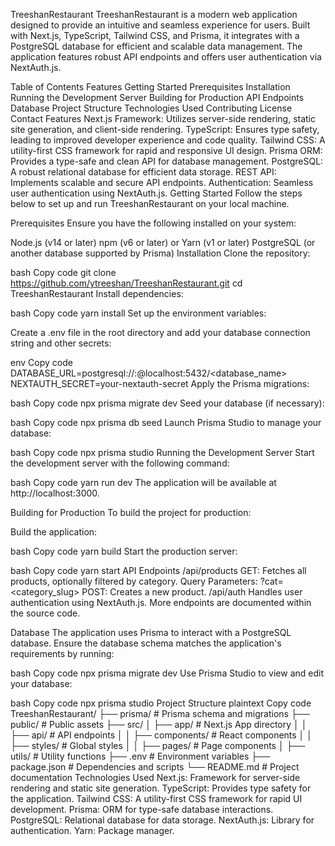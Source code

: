 TreeshanRestaurant
TreeshanRestaurant is a modern web application designed to provide an intuitive and seamless experience for users. Built with Next.js, TypeScript, Tailwind CSS, and Prisma, it integrates with a PostgreSQL database for efficient and scalable data management. The application features robust API endpoints and offers user authentication via NextAuth.js.

Table of Contents
Features
Getting Started
Prerequisites
Installation
Running the Development Server
Building for Production
API Endpoints
Database
Project Structure
Technologies Used
Contributing
License
Contact
Features
Next.js Framework: Utilizes server-side rendering, static site generation, and client-side rendering.
TypeScript: Ensures type safety, leading to improved developer experience and code quality.
Tailwind CSS: A utility-first CSS framework for rapid and responsive UI design.
Prisma ORM: Provides a type-safe and clean API for database management.
PostgreSQL: A robust relational database for efficient data storage.
REST API: Implements scalable and secure API endpoints.
Authentication: Seamless user authentication using NextAuth.js.
Getting Started
Follow the steps below to set up and run TreeshanRestaurant on your local machine.

Prerequisites
Ensure you have the following installed on your system:

Node.js (v14 or later)
npm (v6 or later) or Yarn (v1 or later)
PostgreSQL (or another database supported by Prisma)
Installation
Clone the repository:

bash
Copy code
git clone https://github.com/ytreeshan/TreeshanRestaurant.git
cd TreeshanRestaurant
Install dependencies:

bash
Copy code
yarn install
Set up the environment variables:

Create a .env file in the root directory and add your database connection string and other secrets:

env
Copy code
DATABASE_URL=postgresql://<username>:<password>@localhost:5432/<database_name>
NEXTAUTH_SECRET=your-nextauth-secret
Apply the Prisma migrations:

bash
Copy code
npx prisma migrate dev
Seed your database (if necessary):

bash
Copy code
npx prisma db seed
Launch Prisma Studio to manage your database:

bash
Copy code
npx prisma studio
Running the Development Server
Start the development server with the following command:

bash
Copy code
yarn run dev
The application will be available at http://localhost:3000.

Building for Production
To build the project for production:

Build the application:

bash
Copy code
yarn build
Start the production server:

bash
Copy code
yarn start
API Endpoints
/api/products
GET: Fetches all products, optionally filtered by category.
Query Parameters: ?cat=<category_slug>
POST: Creates a new product.
/api/auth
Handles user authentication using NextAuth.js.
More endpoints are documented within the source code.

Database
The application uses Prisma to interact with a PostgreSQL database. Ensure the database schema matches the application's requirements by running:

bash
Copy code
npx prisma migrate dev
Use Prisma Studio to view and edit your database:

bash
Copy code
npx prisma studio
Project Structure
plaintext
Copy code
TreeshanRestaurant/
├── prisma/                   # Prisma schema and migrations
├── public/                   # Public assets
├── src/
│   ├── app/                  # Next.js App directory
│   │   ├── api/              # API endpoints
│   │   ├── components/       # React components
│   │   ├── styles/           # Global styles
│   │   ├── pages/            # Page components
│   ├── utils/                # Utility functions
├── .env                      # Environment variables
├── package.json              # Dependencies and scripts
└── README.md                 # Project documentation
Technologies Used
Next.js: Framework for server-side rendering and static site generation.
TypeScript: Provides type safety for the application.
Tailwind CSS: A utility-first CSS framework for rapid UI development.
Prisma: ORM for type-safe database interactions.
PostgreSQL: Relational database for data storage.
NextAuth.js: Library for authentication.
Yarn: Package manager.
